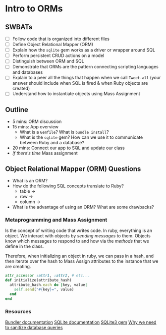 Intro to ORMs
===

## SWBATs

* [ ] Follow code that is organized into different files
* [ ] Define Object Relational Mapper (ORM)
* [ ] Explain how the `sqlite` gem works as a driver or wrapper around SQL
* [ ] Perform persistent CRUD actions on a model
* [ ] Distinguish between ORM and SQL
* [ ] Demonstrate that ORMs are the pattern connecting scripting languages and databases
* [ ] Explain to a peer all the things that happen when we call `Tweet.all` (your answer should include when SQL is fired & when Ruby objects are created)
* [ ] Understand how to instantiate objects using Mass Assignment

## Outline
* 5 mins: ORM discussion
* 15 mins: App overview
  * What is a `Gemfile`? What is `bundle install`?
  * What is the `sqlite` gem? How can we use it to communicate between Ruby and a database?
* 20 mins: Connect our app to SQL and update our class
* *If there's time* Mass assignment

## Object Relational Mapper (ORM) Questions

* What is an ORM?
* How do the following SQL concepts translate to Ruby?
  * table -> 
  * row -> 
  * column ->
* What is the advantage of using an ORM? What are some drawbacks?

### Metaprogramming and Mass Assignment
Is the concept of writing code that writes code. In ruby, everything is an object. We interact with objects by *sending messages* to them. Objects know which messages to respond to and how via the *methods* that we define in the class.

Therefore, when initializing an object in ruby, we can pass in a hash, and then iterate over the hash to Mass Assign attributes to the instance that we are creating.

```ruby
attr_accessor :attr1, :attr2, # etc...
def initialize(attribute_hash)
  attribute_hash.each do |key, value|
    self.send("#{key}=", value)
  end
end
```

### Resources
[Bundler documentation](https://bundler.io/docs.html)
[SQLite documentation](https://www.sqlite.org/lang.html)
[SQLite3 gem](https://github.com/sparklemotion/sqlite3-ruby)
[Why we need to sanitize database queries](https://xkcd.com/327/)